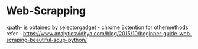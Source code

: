 # Web-Scrapping
xpath- is obtained by selectorgadget - chrome Extention
for othermethods refer - https://www.analyticsvidhya.com/blog/2015/10/beginner-guide-web-scraping-beautiful-soup-python/
